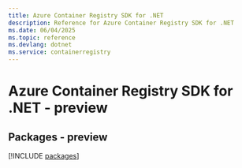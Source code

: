 ```yaml
---
title: Azure Container Registry SDK for .NET
description: Reference for Azure Container Registry SDK for .NET
ms.date: 06/04/2025
ms.topic: reference
ms.devlang: dotnet
ms.service: containerregistry
---
```

# Azure Container Registry SDK for .NET - preview
## Packages - preview
[!INCLUDE [packages](container-registry-index.md)]